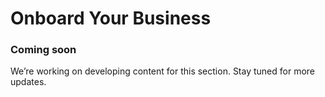 # Onboard Your Business

### Coming soon

We’re working on developing content for this section. Stay tuned for more updates.
